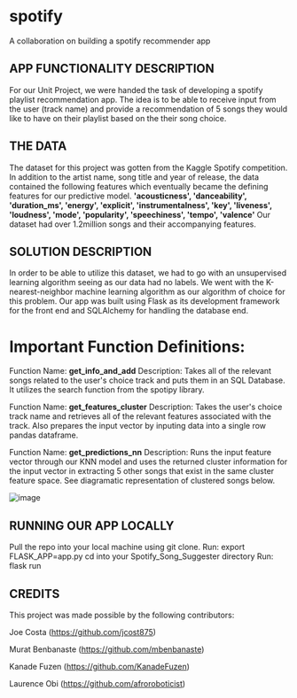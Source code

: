 # spotify
A collaboration on building a spotify recommender app

## APP FUNCTIONALITY DESCRIPTION
For our Unit Project, we were handed the task of developing a spotify playlist recommendation app.
The idea is to be able to receive input from the user (track name) and provide a recommendation of 5 songs
they would like to have on their playlist based on the their song choice.

## THE DATA
The dataset for this project was gotten from the Kaggle Spotify competition.
In addition to the artist name, song title and year of release, the data contained the following features which eventually became the defining features for our predictive model. 
**'acousticness', 'danceability', 'duration_ms', 'energy', 'explicit', 
'instrumentalness', 'key', 'liveness', 'loudness', 'mode',
'popularity', 'speechiness', 'tempo', 'valence'**
Our dataset had over 1.2million songs and their accompanying features.

## SOLUTION DESCRIPTION
In order to be able to utilize this dataset, we had to go with an unsupervised learning algorithm seeing as our data had no labels.
We went with the K-nearest-neighbor machine learning algorithm as our algorithm of choice for this problem.
Our app was built using Flask as its development framework for the front end and SQLAlchemy for handling the database end.
# Important Function Definitions:
Function Name: **get_info_and_add**
Description: Takes all of the relevant songs related to the user's choice track and puts them in an SQL Database. It utilizes the search function from the spotipy library.

Function Name: **get_features_cluster**
Description: Takes the user's choice track name and retrieves all of the relevant features associated with the track. Also prepares the input vector by inputing data into a single row pandas dataframe.

Function Name: **get_predictions_nn**
Description: Runs the input feature vector through our KNN model and uses the returned cluster information for the input vector in extracting 5 other songs that exist in the same cluster feature space. See diagramatic representation of clustered songs below.

![image](https://user-images.githubusercontent.com/74992587/113327635-30e0b480-92e9-11eb-8c7e-6b8bf3844a36.png)

## RUNNING OUR APP LOCALLY
Pull the repo into your local machine using git clone.
Run: export FLASK_APP=app.py
cd into your Spotify_Song_Suggester directory
Run: flask run


## CREDITS
This project was made possible by the following contributors:

Joe Costa (https://github.com/jcost875) 

Murat Benbanaste (https://github.com/mbenbanaste) 

Kanade Fuzen (https://github.com/KanadeFuzen) 

Laurence Obi (https://github.com/afroroboticist) 
